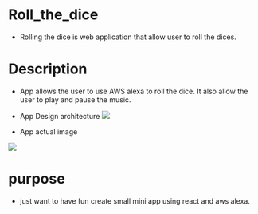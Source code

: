 # Roll_the_dice

  - Rolling the dice is web application that allow user to roll the dices.  
# Description

  - App allows the user to use AWS alexa to roll the dice. It also allow the user to play and pause the music.

  - App Design architecture
    <img src="https://user-images.githubusercontent.com/33853565/103020596-b26cbd80-4516-11eb-8b57-f2abf3074cd7.jpg"/>

  - App actual image
  
  <img src="https://user-images.githubusercontent.com/33853565/101845591-0e017900-3b1d-11eb-9988-959767d98313.png" />
  
# purpose

 - just want to have fun create small mini app using react and aws alexa.



 
